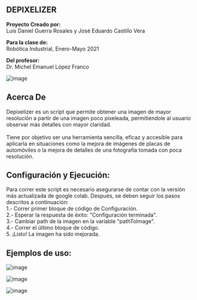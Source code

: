 ## DEPIXELIZER

**Proyecto Creado por:**<br />
Luis Daniel Guerra Rosales y José Eduardo Castillo Vera<br />

**Para la clase de:**<br />
Robótica Industrial, Enero-Mayo 2021<br />

**Del profesor:**<br />
Dr. Michel Emanuel López Franco<br />

![image](https://user-images.githubusercontent.com/75276451/119406751-d6405500-bca8-11eb-8dd3-9c66b2d0cb48.png)

## Acerca De
Depixelizer es un script que permite obtener una imagen de mayor resolución a partir de una imagen poco pixeleada, permitiendole al usuario observar más detalles con mayor claridad. <br /> <br />
Tiene por objetivo ser una herramienta sencilla, eficaz y accesible para aplicarla en situaciones como la mejora de imágenes de placas de automóviles o la mejora de detalles de una fotografía tomada con poca resolución.

##  Configuración y Ejecución:
Para correr este script es necesario asegurarse de contar con la versión más actualizada de google colab. Después, se deben seguir los pasos descritos a continuación:<br />
  1.- Correr primer bloque de código de Configuración.<br />
  2.- Esperar la respuesta de éxito: "Configuración terminada".<br />
  3.- Cambiar path de la imagen en la variable "pathToImage".<br />
  4.- Correr el último bloque de código.<br />
  5. ¡Listo! La imagen ha sido mejorada.<br />

##  Ejemplos de uso:

![image](https://user-images.githubusercontent.com/75276451/119409175-82d00600-bcac-11eb-89ff-8cde7e5f8394.png)<br />

![image](https://user-images.githubusercontent.com/75276451/119409410-e35f4300-bcac-11eb-881b-eb8fdb144150.png)<br />

![image](https://user-images.githubusercontent.com/75276451/119409715-5b2d6d80-bcad-11eb-85e1-867777e86a81.png)<br /><br />
